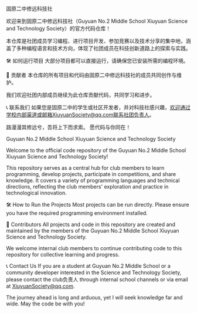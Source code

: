 固原二中修远科技社

欢迎来到固原二中修远科技社（Guyuan No.2 Middle School Xiuyuan Science and Technology Society）的官方代码仓库！

本仓库是社团成员学习编程、进行项目开发、参加竞赛以及技术分享的集中地，涵盖了多种编程语言和技术方向，体现了社团成员在科技创新道路上的探索与实践。

🛠️ 如何运行项目
大部分项目都可以直接运行，请确保您已安装所需的编程环境。


👥 贡献者
本仓库的所有项目和代码由固原二中修远科技社的成员共同创作与维护。

我们欢迎社团内部成员继续为此仓库贡献代码，共同学习和进步。

📞 联系我们
如果您是固原二中的学生或社区开发者，并对科技社感兴趣，欢迎通过学校内部渠道或邮箱XiuyuanSociety@qq.com联系社团负责人。

路漫漫其修远兮，吾将上下而求索。
愿代码与你同在！

Guyuan No.2 Middle School Xiuyuan Science and Technology Society

Welcome to the official code repository of the Guyuan No.2 Middle School Xiuyuan Science and Technology Society!

This repository serves as a central hub for club members to learn programming, develop projects, participate in competitions, and share knowledge. It covers a variety of programming languages and technical directions, reflecting the club members' exploration and practice in technological innovation.

🛠️ How to Run the Projects
Most projects can be run directly. Please ensure you have the required programming environment installed.

👥 Contributors
All projects and code in this repository are created and maintained by the members of the Guyuan No.2 Middle School Xiuyuan Science and Technology Society.

We welcome internal club members to continue contributing code to this repository for collective learning and progress.

📞 Contact Us
If you are a student at Guyuan No.2 Middle School or a community developer interested in the Science and Technology Society, please contact the club负责人 through internal school channels or via email at XiuyuanSociety@qq.com.

The journey ahead is long and arduous, yet I will seek knowledge far and wide.
May the code be with you!
